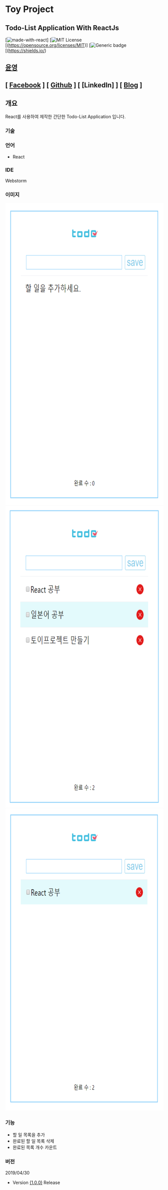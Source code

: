 Toy Project
=======================
Todo-List Application With ReactJs <br/>
-----------------------

[![made-with-react](https://img.shields.io/github/package-json/dependency-version/zeit/next.js/dev/react/canary.svg)]
[![MIT License](https://img.shields.io/badge/license-MIT-blue.svg)[(https://opensource.org/licenses/MIT)]
[![Generic badge](https://img.shields.io/badge/No-Update-red.svg)[(https://shields.io/)

## [윤영](https://github.com/yunyoung1819)
## [ [Facebook](https://www.facebook.com/yoon.young.585) ] [ [Github](https://github.com/yunyoung1819) ] [ [LinkedIn] ] [ [Blog](https://yunyoung1819.tistory.com) ] <br/>


## 개요
React를 사용하여 제작한 간단한 Todo-List Application 입니다. <br/>

### 기술

### 언어 
- React

### IDE
Webstorm

### 이미지

<p align="center">
<img width="540px" height="960px" src="https://github.com/yunyoung1819/react-todolist-app/blob/master/src/readmeImg1.PNG"/>
<img width="540px" height="960px" src="https://github.com/yunyoung1819/react-todolist-app/blob/master/src/readmeImg2.PNG"/>
<img width="540px" height="960px" src="https://github.com/yunyoung1819/react-todolist-app/blob/master/src/readmeImg3.PNG"/>
</p>


### 기능 
- 할 일 목록을 추가 
- 완료된 할 일 목록 삭제
- 완료된 목록 개수 카운트 

### 버전
2019/04/30 <br/>
- Version [(1.0.0)](https://github.com/yunyoung1819/react-todolist-app) Release <br/>

